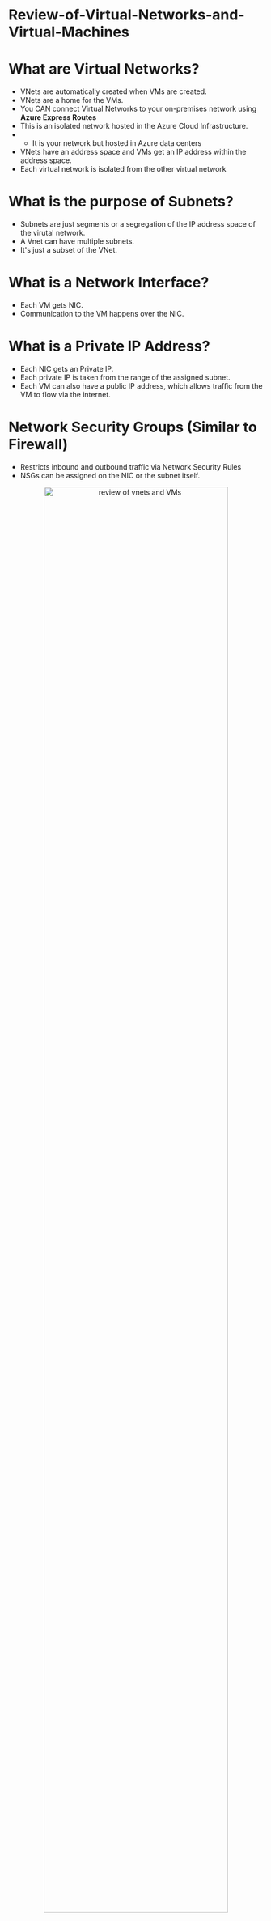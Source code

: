 # Review-of-Virtual-Networks-and-Virtual-Machines


# What are Virtual Networks?
- VNets are automatically created when VMs are created.
- VNets are a home for the VMs.
- You CAN connect Virtual Networks to your on-premises network using <b> Azure Express Routes </b>
- This is an isolated network hosted in the Azure Cloud Infrastructure. 
- - It is your network but hosted in Azure data centers
- VNets have an address space and VMs get an IP address within the address space.
- Each virtual network is isolated from the other virtual network


# What is the purpose of Subnets?
- Subnets are just segments or a segregation of the IP address space of the virutal network.
- A Vnet can have multiple subnets.
- It's just a subset of the VNet. 

# What is a Network Interface?
- Each VM gets NIC.
- Communication to the VM happens over the NIC.

# What is a Private IP Address?
- Each NIC gets an Private IP.
- Each private IP is taken from the range of the assigned subnet.
- Each VM can also have a public IP address, which allows traffic from the VM to flow via the internet. 

# Network Security Groups (Similar to Firewall)
- Restricts inbound and outbound traffic via Network Security Rules
- NSGs can be assigned on the NIC or the subnet itself.

<p align="center">
  
<img src="https://user-images.githubusercontent.com/104326475/168878861-2efd1f48-2751-48e2-a02f-259455832403.png" height="85%" width="85%" alt="review of vnets and VMs"/>

<p/>




